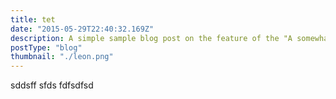```yaml
---
title: tet
date: "2015-05-29T22:40:32.169Z"
description: A simple sample blog post on the feature of the "A somewhat minimally designed blog" template
postType: "blog"
thumbnail: "./leon.png"
---
```

sddsff sfds fdfsdfsd 